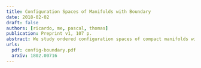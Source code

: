 ```yaml
---
title: Configuration Spaces of Manifolds with Boundary
date: 2018-02-02
draft: false
authors: [ricardo, me, pascal, thomas]
publication: Preprint v1, 107 p.
abstract: We study ordered configuration spaces of compact manifolds with boundary. We show that for a large class of such manifolds, the real homotopy type of the configuration spaces only depends on the real homotopy type of the pair consisting of the manifold and its boundary. We moreover describe explicit real models of these configuration spaces using three different approaches. We do this by adapting previous constructions for configuration spaces of closed manifolds which relied on Kontsevich's proof of the formality of the little disks operads. We also prove that our models are compatible with the richer structure of configuration spaces, respectively a module over the Swiss-Cheese operad, a module over the associative algebra of configurations in a collar around the boundary of the manifold, and a module over the little disks operad.
urls:
  pdf: config-boundary.pdf
  arxiv: 1802.00716
---
```

